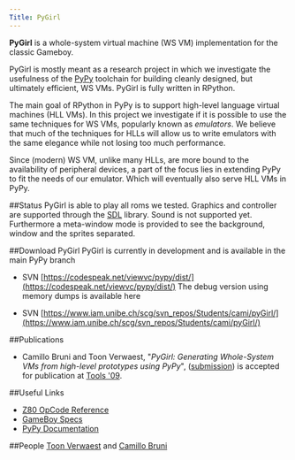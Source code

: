 ```yaml
---
Title: PyGirl
---
```


<b>PyGirl</b> is a whole-system virtual machine (WS VM) implementation for the classic Gameboy.

PyGirl is mostly meant as a research project in which we investigate the usefulness of the [PyPy](http://codespeak.net/pypy/dist/pypy/doc/home.html) toolchain for building cleanly designed, but ultimately efficient, WS VMs. PyGirl is fully written in RPython.

The main goal of RPython in PyPy is to support high-level language virtual machines (HLL VMs). In this project we investigate if it is possible to use the same techniques for WS VMs, popularly known as <i>emulators</i>. We believe that much of the techniques for HLLs will allow us to write emulators with the same elegance while not losing too much performance.

Since (modern) WS VM, unlike many HLLs, are more bound to the availability of peripheral devices, a part of the focus lies in extending PyPy to fit the needs of our emulator. Which will eventually also serve HLL VMs in PyPy.

##Status
PyGirl is able to play all roms we tested. Graphics and controller are supported through the [SDL](http://www.libsdl.org/) library. Sound is not supported yet. Furthermore a meta-window mode is provided to see the background, window and the sprites separated.

##Download PyGirl
PyGirl is currently in development and is available in the main PyPy branch

-  SVN [https://codespeak.net/viewvc/pypy/dist/](https://codespeak.net/viewvc/pypy/dist/)
The debug version using memory dumps is available here

-  SVN [https://www.iam.unibe.ch/scg/svn_repos/Students/cami/pyGirl/](https://www.iam.unibe.ch/scg/svn_repos/Students/cami/pyGirl/)

##Publications

-  Camillo Bruni and Toon Verwaest, "<i>PyGirl: Generating Whole-System VMs from high-level prototypes using PyPy</i>", ([submission](http://www.iam.unibe.ch/~verwaest/pygirl.pdf)) is accepted for publication at [Tools '09](http://tools.ethz.ch/).

##Useful Links

-  [Z80 OpCode Reference](http://www.z80.info/z80href.txt)
-  [GameBoy Specs](http://www.nintendo.co.uk/NOE/en_GB/support/game_boy__pocket__color_559_562.html)
-  [PyPy Documentation](http://codespeak.net/pypy/dist/pypy/doc/index.html)

##People
[Toon Verwaest](%base_url%/staff/toonverwaest) and [Camillo Bruni](%base_url%/wiki/alumni/camillobruni)
